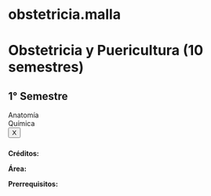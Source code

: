 # obstetricia.malla
<!DOCTYPE html>
<html lang="es">
<head>
  <meta charset="UTF-8">
  <title>Malla Obstetricia y Puericultura UV</title>
  <link rel="stylesheet" href="style.css">
</head>
<body>
  <h1>Obstetricia y Puericultura (10 semestres)</h1>
  <div class="grid">
    <!-- Primer semestre ejemplo -->
    <div class="semester">
      <h2>1° Semestre</h2>
      <div class="course" data-name="Anatomía" data-credits="6" data-area="Básica" data-prereq="">Anatomía</div>
      <div class="course" data-name="Química General y Orgánica" data-credits="3" data-area="Básica" data-prereq="">Química</div>
      <!-- Añade los demás ramos según tu imagen -->
    </div>
    <!-- Continúa los semestres 2° a 10° -->
  </div>

  <div id="popup" class="popup">
    <button id="closePopup">X</button>
    <h3 id="pName"></h3>
    <p><strong>Créditos:</strong> <span id="pCredits"></span></p>
    <p><strong>Área:</strong> <span id="pArea"></span></p>
    <p><strong>Prerrequisitos:</strong> <span id="pPrereq"></span></p>
  </div>

  <script src="script.js"></script>
</body>
</html>
